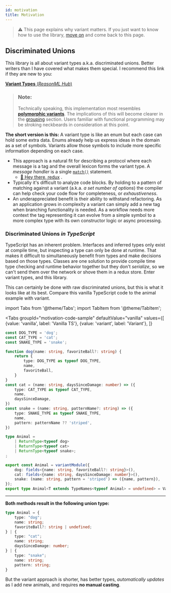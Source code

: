 ```yaml
---
id: motivation
title: Motivation
---
```


> ⚠ This page explains why variant matters. If you just want to know how to use the library, [move on](use/variant) and come back to this page.

## Discriminated Unions

This library is all about variant types a.k.a. discriminated unions. Better writers than I have covered what makes them special. I recommend this link if they are new to you:

[**Variant Types** (*ReasonML Hub*)](http://reasonmlhub.com/exploring-reasonml/ch_variants.html)
> ### Note:  
> Technically speaking, this implementation most resembles [**polymorphic variants**](http://reasonmlhub.com/exploring-reasonml/ch_polymorphic-variants.html). The implications of this will become clearer in the [grouping](use/grouping) section. Users familiar with functional programming may be stroking neckbeards in consideration at this point.

**The short version is this:** A variant type is like an enum but each case can hold some extra data. Enums already help us express ideas in the domain as a set of symbols. Variants allow those symbols to include more specific information depending on each case. 

 - This approach is a natural fit for describing a protocol where each message is a tag and the overall lexicon forms the variant type. A *message handler* is a single [`match()`](api.md#match) statement. 
    - [👋 Hey there, redux](use/redux) .
 - Typically it's difficult to analyze code blocks. By holding to a pattern of matching against a variant (a.k.a. *a set number of options*) the compiler can help check your code flow for completeness, or *exhaustiveness*.
 - An underappreciated benefit is their ability to withstand refactoring. As an application grows in complexity a variant can simply add a new tag when branching functionality is needed. As a workflow needs more context the tag representing it can evolve from a simple symbol to a more complex type with its own constructor logic or async processing.


### Discriminated Unions *in TypeScript*
TypeScript has an inherent problem. Interfaces and inferred types only exist at compile time, but inspecting a type can only be done at runtime. That makes it difficult to simultaneously benefit from types and make decisions based on those types. Classes are one solution to provide compile time type checking and runtime behavior together but they don't *serialize*, so we can't send them over the network or shove them in a redux store. Enter variant types, and this library.

This can certainly be done with raw discriminated unions, but this is what it looks like at its best. Compare this vanilla TypeScript code to the animal example with variant.

import Tabs from '@theme/Tabs';
import TabItem from '@theme/TabItem';

<Tabs
    groupId="motivation-code-sample"
    defaultValue="vanilla"
    values={[
        {value: 'vanilla', label: 'Vanilla TS'},
        {value: 'variant', label: 'Variant'},
    ]}
>
<TabItem value="vanilla">

```typescript
const DOG_TYPE = 'dog';
const CAT_TYPE = 'cat';
const SNAKE_TYPE = 'snake';

function dog(name: string, favoriteBall?: string) {
    return {
        type: DOG_TYPE as typeof DOG_TYPE,
        name,
        favoriteBall,
    }
}
const cat = (name: string, daysSinceDamage: number) => ({
    type: CAT_TYPE as typeof CAT_TYPE,
    name,
    daysSinceDamage,
})
const snake = (name: string, patternName?: string) => ({
    type: SNAKE_TYPE as typeof SNAKE_TYPE,
    name,
    pattern: patternName ?? 'striped',
})

type Animal = 
    | ReturnType<typeof dog>
    | ReturnType<typeof cat>
    | ReturnType<typeof snake>;
;
```

</TabItem>
<TabItem value="variant">

```typescript
export const Animal = variantModule({
    dog: fields<{name: string, favoriteBall?: string}>(),
    cat: fields<{name: string, daysSinceDamage: number}>(),
    snake: (name: string, pattern = 'striped') => ({name, pattern}),
});
export type Animal<T extends TypeNames<typeof Animal> = undefined> = VariantOf<typeof Animal, T>;
```

</TabItem>
</Tabs>

****

**Both methods result in the following union type:**

```typescript
type Animal = {
    type: "dog";
    name: string;
    favoriteBall?: string | undefined;
} | {
    type: "cat";
    name: string;
    daysSinceDamage: number;
} | {
    type: "snake";
    name: string;
    pattern: string;
}
```

But the variant approach is shorter, has better types, *automatically updates* as I add new animals, and requires **no manual casting**.
